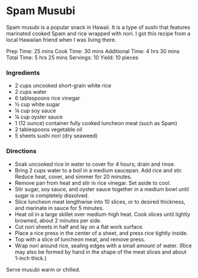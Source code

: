 # Spam Musubi
Spam musubi is a popular snack in Hawaii. It is a type of sushi that features marinated cooked Spam and rice wrapped with nori. I got this recipe from a local Hawaiian friend when I was living there.

Prep Time: 25 mins
Cook Time: 30 mins
Additional Time: 4 hrs 30 mins
Total Time: 5 hrs 25 mins
Servings: 10
Yield: 10 pieces

### Ingredients

- 2 cups uncooked short-grain white rice
- 2 cups water
- 6 tablespoons rice vinegar
- ½ cup white sugar
- ¼ cup soy sauce
- ¼ cup oyster sauce
- 1 (12 ounce) container fully cooked luncheon meat (such as Spam)
- 2 tablespoons vegetable oil
- 5 sheets sushi nori (dry seaweed)

### Directions
- Soak uncooked rice in water to cover for 4 hours; drain and rinse.
- Bring 2 cups water to a boil in a medium saucepan. Add rice and stir. Reduce heat, cover, and simmer for 20 minutes.
- Remove pan from heat and stir in rice vinegar. Set aside to cool.
- Stir sugar, soy sauce, and oyster sauce together in a medium bowl until sugar is completely dissolved.
- Slice luncheon meat lengthwise into 10 slices, or to desired thickness, and marinate in sauce for 5 minutes.
- Heat oil in a large skillet over medium-high heat. Cook slices until lightly browned, about 2 minutes per side.
- Cut nori sheets in half and lay on a flat work surface.
- Place a rice press in the center of a sheet, and press rice tightly inside.
- Top with a slice of luncheon meat, and remove press.
- Wrap nori around rice, sealing edges with a small amount of water. (Rice may also be formed by hand in the shape of the meat slices and about 1-inch thick.)

Serve musubi warm or chilled.
